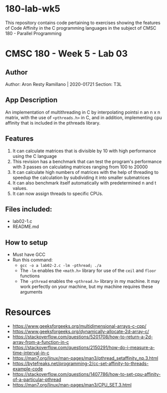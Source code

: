 # 180-lab-wk5
This repository contains code pertaining to exercises showing the features of Code Affinity in the C programming languages in the subject of CMSC 180 - Parallel Programming

# CMSC 180 - Week 5 - Lab 03
## Author
Author: Aron Resty Ramillano | 2020-01721
Section: T3L

## App Description
An implementation of multithreading in C by interpolating pointsi n an n x n matrix, with the use of `<pthreads.h>` in C, and in addition, implementing cpu affinity that is included in the pthreads library.

## Features
 1. It can calculate matrices that is divisible by 10 with high performance using the C language
 2. This revision has a benchmark that can test the program's performance with 3 passes on calculating matrices ranging from 100 to 20000
 3. It can calculate high numbers of matrices with the help of threading to speedup the calculation by subdividing it into smaller submatrices
 4. It can also benchmark itself automatically with predetermined n and t values.
 5. It can now assign threads to specific CPUs.

## Files included:
 - lab02-1.c
 - README.md
  
## How to setup
 - Must have GCC
 - Run this command:
	 - `gcc -o a lab02-2.c -lm -pthread; ./a`
	 - The `-lm` enables the `<math.h>` library for use of the `ceil` and `floor` functions
     - The `-pthread` enables the `<pthread.h>` library in my machine. It may work perfectly on your machine, but my machine requires these arguments

# Resources
- https://www.geeksforgeeks.org/multidimensional-arrays-c-cpp/
- https://www.geeksforgeeks.org/dynamically-allocate-2d-array-c/
- https://stackoverflow.com/questions/5201708/how-to-return-a-2d-array-from-a-function-in-c
- https://stackoverflow.com/questions/2150291/how-do-i-measure-a-time-interval-in-c
- https://man7.org/linux/man-pages/man3/pthread_setaffinity_np.3.html
- https://bytefreaks.net/programming-2/cc-set-affinity-to-threads-example-code
- https://stackoverflow.com/questions/1407786/how-to-set-cpu-affinity-of-a-particular-pthread
- https://man7.org/linux/man-pages/man3/CPU_SET.3.html
